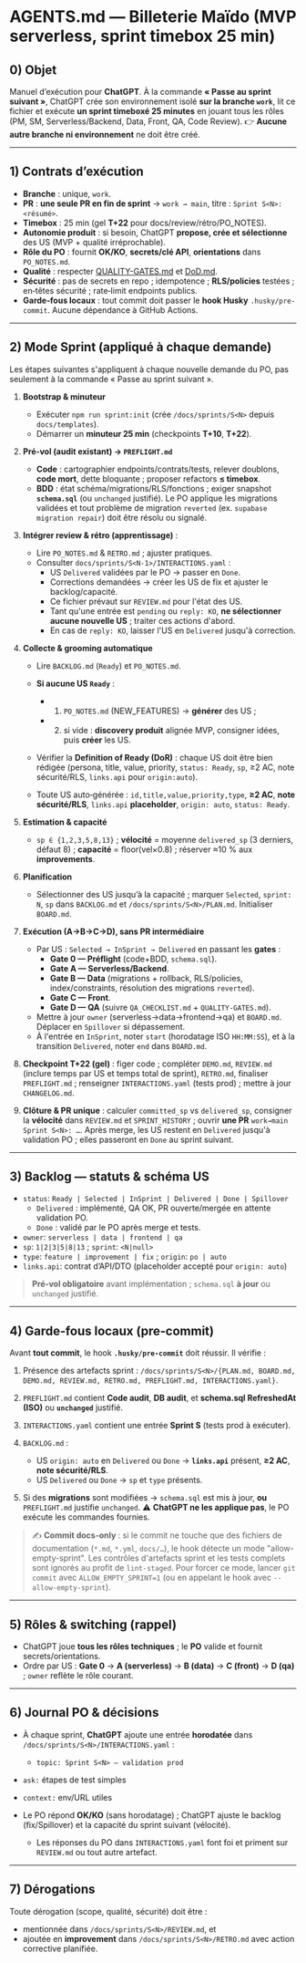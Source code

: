 # AGENTS.md — Billeterie Maïdo (MVP serverless, sprint timebox 25 min)

## 0) Objet

Manuel d’exécution pour **ChatGPT**. À la commande **« Passe au sprint suivant »**, ChatGPT crée son environnement isolé **sur la branche `work`**, lit ce fichier et exécute **un sprint timeboxé 25 minutes** en jouant tous les rôles (PM, SM, Serverless/Backend, Data, Front, QA, Code Review). 👉 **Aucune autre branche ni environnement** ne doit être créé.

---

## 1) Contrats d’exécution

- **Branche** : unique, `work`.
- **PR** : **une seule PR en fin de sprint** → `work → main`, titre : `Sprint S<N>: <résumé>`.
- **Timebox** : 25 min (gel **T+22** pour docs/review/rétro/PO_NOTES).
- **Autonomie produit** : si besoin, ChatGPT **propose, crée et sélectionne** des US (MVP + qualité irréprochable).
- **Rôle du PO** : fournit **OK/KO**, **secrets/clé API**, **orientations** dans `PO_NOTES.md`.
- **Qualité** : respecter [QUALITY-GATES.md](QUALITY-GATES.md) et [DoD.md](DoD.md).
- **Sécurité** : pas de secrets en repo ; idempotence ; **RLS/policies** testées ; en‑têtes sécurité ; rate‑limit endpoints publics.
- **Garde‑fous locaux** : tout commit doit passer le **hook Husky** `.husky/pre-commit`. Aucune dépendance à GitHub Actions.

---

## 2) Mode Sprint (appliqué à chaque demande)

Les étapes suivantes s'appliquent à chaque nouvelle demande du PO, pas seulement à la commande « Passe au sprint suivant ».

1. **Bootstrap & minuteur**
   - Exécuter `npm run sprint:init` (crée `/docs/sprints/S<N>` depuis `docs/templates`).
   - Démarrer un **minuteur 25 min** (checkpoints **T+10**, **T+22**).

2. **Pré‑vol (audit existant) → `PREFLIGHT.md`**
   - **Code** : cartographier endpoints/contrats/tests, relever doublons, **code mort**, dette bloquante ; proposer refactors **≤ timebox**.
   - **BDD** : état schéma/migrations/RLS/fonctions ; exiger snapshot **`schema.sql`** (ou `unchanged` justifié). Le PO applique les migrations validées et tout problème de migration `reverted` (ex. `supabase migration repair`) doit être résolu ou signalé.

3. **Intégrer review & rétro (apprentissage)** :
   - Lire `PO_NOTES.md` & `RETRO.md` ; ajuster pratiques.
   - Consulter `docs/sprints/S<N-1>/INTERACTIONS.yaml` :
     - US `Delivered` validées par le PO → passer en `Done`.
     - Corrections demandées → créer les US de fix et ajuster le backlog/capacité.
     - Ce fichier prévaut sur `REVIEW.md` pour l'état des US.
     - Tant qu'une entrée est `pending` ou `reply: KO`, **ne sélectionner aucune nouvelle US** ; traiter ces actions d'abord.
     - En cas de `reply: KO`, laisser l'US en `Delivered` jusqu'à correction.
4. **Collecte & grooming automatique**
   - Lire `BACKLOG.md` (`Ready`) et `PO_NOTES.md`.
   - **Si aucune US `Ready`** :
     - 1. `PO_NOTES.md` (NEW_FEATURES) → **générer** des US ;
     - 2. si vide : **discovery produit** alignée MVP, consigner idées, puis **créer** les US.
   - Vérifier la **Definition of Ready (DoR)** : chaque US doit être bien rédigée (persona, title, value, priority, `status: Ready`, `sp`, ≥2 AC, note sécurité/RLS, `links.api` pour `origin:auto`).

   - Toute US auto‑générée : `id,title,value,priority,type`, **≥2 AC**, **note sécurité/RLS**, `links.api` **placeholder**, `origin: auto`, `status: Ready`.

5. **Estimation & capacité**
   - `sp ∈ {1,2,3,5,8,13}` ; **vélocité** = moyenne `delivered_sp` (3 derniers, défaut 8) ; **capacité** = floor(vel×0.8) ; réserver ≈10 % aux **improvements**.

6. **Planification**
   - Sélectionner des US jusqu’à la capacité ; marquer `Selected`, `sprint: N`, `sp` dans `BACKLOG.md` et `/docs/sprints/S<N>/PLAN.md`. Initialiser `BOARD.md`.

7. **Exécution (A→B→C→D), sans PR intermédiaire**
   - Par US : `Selected → InSprint → Delivered` en passant les **gates** :
     - **Gate 0 — Préflight** (code+BDD, `schema.sql`).
     - **Gate A — Serverless/Backend**.
     - **Gate B — Data** (migrations + rollback, RLS/policies, index/constraints, résolution des migrations `reverted`).
     - **Gate C — Front**.
     - **Gate D — QA** (suivre `QA_CHECKLIST.md` + `QUALITY-GATES.md`).
   - Mettre à jour `owner` (serverless→data→frontend→qa) et `BOARD.md`. Déplacer en `Spillover` si dépassement.
   - À l'entrée en `InSprint`, noter `start` (horodatage ISO `HH:MM:SS`), et à la transition `Delivered`, noter `end` dans `BOARD.md`.

8. **Checkpoint T+22 (gel)** : figer code ; compléter `DEMO.md`, `REVIEW.md` (inclure temps par US et temps total de sprint), `RETRO.md`, finaliser `PREFLIGHT.md` ; renseigner `INTERACTIONS.yaml` (tests prod) ; mettre à jour `CHANGELOG.md`.
9. **Clôture & PR unique** : calculer `committed_sp` vs `delivered_sp`, consigner la **vélocité** dans `REVIEW.md` et `SPRINT_HISTORY` ; ouvrir **une PR** `work→main` `Sprint S<N>: …`. Après merge, les US restent en `Delivered` jusqu'à validation PO ; elles passeront en `Done` au sprint suivant.

---

## 3) Backlog — statuts & schéma US

- `status`: `Ready | Selected | InSprint | Delivered | Done | Spillover`
  - `Delivered` : implémenté, QA OK, PR ouverte/mergée en attente validation PO.
  - `Done` : validé par le PO après merge et tests.
- `owner`: `serverless | data | frontend | qa`
- `sp`: `1|2|3|5|8|13` ; `sprint`: `<N|null>`
- `type`: `feature | improvement | fix` ; `origin`: `po | auto`
- `links.api`: contrat d’API/DTO (placeholder accepté pour `origin: auto`)

> **Pré‑vol obligatoire** avant implémentation ; `schema.sql` **à jour** ou `unchanged` justifié.

---

## 4) Garde‑fous **locaux** (pre‑commit)

Avant **tout commit**, le hook **`.husky/pre-commit`** doit réussir. Il vérifie :

1. Présence des artefacts sprint : `/docs/sprints/S<N>/{PLAN.md, BOARD.md, DEMO.md, REVIEW.md, RETRO.md, PREFLIGHT.md, INTERACTIONS.yaml}`.
2. `PREFLIGHT.md` contient **Code audit**, **DB audit**, et **schema.sql RefreshedAt (ISO)** ou **`unchanged`** justifié.
3. `INTERACTIONS.yaml` contient une entrée **Sprint S<N>** (tests prod à exécuter).
4. `BACKLOG.md` :
   - US `origin: auto` en `Delivered` ou `Done` → **`links.api`** présent, **≥2 AC**, **note sécurité/RLS**.
   - US `Delivered` ou `Done` → `sp` et `type` présents.

5. Si des **migrations** sont modifiées → `schema.sql` est mis à jour, **ou** `PREFLIGHT.md` justifie `unchanged`. ⚠️ **ChatGPT ne les applique pas**, le PO exécute les commandes fournies.

> ✍️ **Commit docs-only** : si le commit ne touche que des fichiers de documentation (`*.md`, `*.yml`, `docs/…`), le hook détecte un mode "allow-empty-sprint". Les contrôles d'artefacts sprint et les tests complets sont ignorés au profit de `lint-staged`. Pour forcer ce mode, lancer `git commit` avec `ALLOW_EMPTY_SPRINT=1` (ou en appelant le hook avec `--allow-empty-sprint`).

---

## 5) Rôles & switching (rappel)

- ChatGPT joue **tous les rôles techniques** ; le **PO** valide et fournit secrets/orientations.
- Ordre par US : **Gate 0** → **A (serverless)** → **B (data)** → **C (front)** → **D (qa)** ; `owner` reflète le rôle courant.

---

## 6) Journal PO & décisions

- À chaque sprint, **ChatGPT** ajoute une entrée **horodatée** dans `/docs/sprints/S<N>/INTERACTIONS.yaml` :
  - `topic: Sprint S<N> — validation prod`
- `ask:` étapes de test simples
- `context:` env/URL utiles

- Le PO répond **OK/KO** (sans horodatage) ; ChatGPT ajuste le backlog (fix/Spillover) et la capacité du sprint suivant (vélocité).
  - Les réponses du PO dans `INTERACTIONS.yaml` font foi et priment sur `REVIEW.md` ou tout autre artefact.

---

## 7) Dérogations

Toute dérogation (scope, qualité, sécurité) doit être :

- mentionnée dans `/docs/sprints/S<N>/REVIEW.md`, et
- ajoutée en **improvement** dans `/docs/sprints/S<N>/RETRO.md` avec action corrective planifiée.
